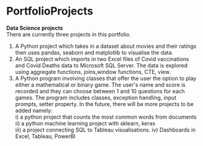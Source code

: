 # PortfolioProjects
**Data Science projects** <br>
There are currently three projects in this portfolio.
1. A Python project which takes in a dataset about movies and their ratings then uses pandas, seaborn and matplotlib to visualise the data. <br>
2. An SQL project which imports in two Excel files of Covid vaccinations and Covid Deaths data to Microsoft SQL Server. The data is explored using aggregate functions, joins,window functions, CTE, view.
3. A Python program involving classes that offer the user the option to play either a mathematical or binary game. The user's name and score is recorded and they can choose between 1 and 10 questions for each games. The program includes classes, exception handling, input prompts, setter property.
In the future, there will be more projects to be added namely:<br>
i) a python project that counts the most common words from documents
ii) a python machine learning project with sklearn, keras <br>
iii) a project connecting SQL to Tableau visualisations.
iv) Dashboards in Excel, Tableau, PowerBI
